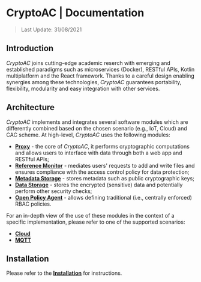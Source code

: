 # CryptoAC | Documentation

> Last Update: 31/08/2021


## Introduction

*CryptoAC* joins cutting-edge academic reserch with emerging and established paradigms such as microservices (Docker), RESTful APIs, Kotlin multiplatform and the React framework. Thanks to a careful design enabling synergies among these technologies, *CryptoAC* guarantees portability, flexibility, modularity and easy integration with other services.


## Architecture

*CryptoAC* implements and integrates several software modules which are differently combined based on the chosen scenario (e.g., IoT, Cloud) and CAC scheme. At high-level, *CryptoAC* uses the following modules:
* [**Proxy**](./Proxy) - the core of *CryptoAC*, it performs cryptographic computations and allows users to interface with data through both a web app and RESTful APIs;
* [**Reference Monitor**](./RM) - mediates users' requests to add and write files and ensures compliance with the access control policy for data protection;
* [**Metadata Storage**](./MS) - stores metadata such as public cryptographic keys;
* [**Data Storage**](./DS) - stores the encrypted (sensitive) data and potentially perform other security checks;
* [**Open Policy Agent**](./OPA) - allows defining traditional (i.e., centrally enforced) RBAC policies.

For an in-depth view of the use of these modules in the context of a specific implementation, please refer to one of the supported scenarios:
* [**Cloud**](./Cloud) 
* [**MQTT**](./MQTT)


## Installation

Please refer to the [**Installation**](./Installation) for instructions.